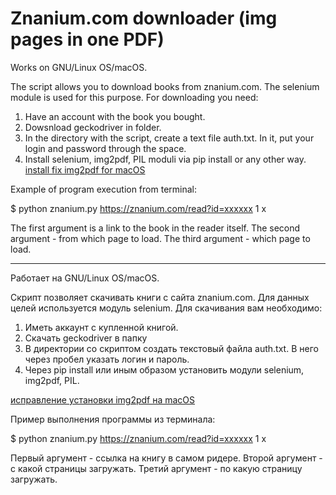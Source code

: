 # Znanium.com downloader (img pages in one PDF)

Works on GNU/Linux OS/macOS.

The script allows you to download books from znanium.com. The selenium module is used for this purpose.
For downloading you need:
1. Have an account with the book you bought.
2. Dowsnload geckodriver in folder.
3. In the directory with the script, create a text file auth.txt. In it, put your login and password through the space.
4. Install selenium, img2pdf, PIL moduli via pip install or any other way.
[install fix img2pdf for macOS](https://medium.com/@jeremie.lumbroso/installing-pikepdf-with-homebrew-on-macos-big-sur-2a21995d0cfe)

Example of program execution from terminal:

$ python znanium.py https://znanium.com/read?id=xxxxxx 1 x

The first argument is a link to the book in the reader itself.
The second argument - from which page to load.
The third argument - which page to load.

----------------------------------------------------------------------------

Работает на GNU/Linux OS/macOS.

Скрипт позволяет скачивать книги с сайта znanium.com. Для данных целей используется модуль selenium.
Для скачивания вам необходимо:
1. Иметь аккаунт с купленной книгой.
2. Скачать geckodriver в папку
3. В директории со скриптом создать текстовый файла auth.txt. В него через пробел указать логин и пароль.
4. Через pip install или иным образом установить модули selenium, img2pdf, PIL.

[исправление установки img2pdf на macOS](https://medium.com/@jeremie.lumbroso/installing-pikepdf-with-homebrew-on-macos-big-sur-2a21995d0cfe)

Пример выполнения программы из терминала:

$ python znanium.py https://znanium.com/read?id=xxxxxx 1 x

Первый аргумент - ссылка на книгу в самом ридере.
Второй аргумент - с какой страницы загружать.
Третий аргумент - по какую страницу загружать.
